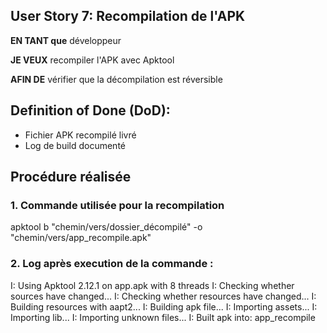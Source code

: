 ## User Story 7: Recompilation de l'APK

**EN TANT que** développeur   

**JE VEUX** recompiler l'APK avec Apktool  

**AFIN DE** vérifier que la décompilation est réversible

## Definition of Done (DoD):
- Fichier APK recompilé livré
- Log de build documenté

## Procédure réalisée

### 1. Commande utilisée pour la recompilation
apktool b "chemin/vers/dossier_décompilé" -o "chemin/vers/app_recompile.apk"

### 2. Log après execution de la commande : 

I: Using Apktool 2.12.1 on app.apk with 8 threads
I: Checking whether sources have changed...
I: Checking whether resources have changed...
I: Building resources with aapt2...
I: Building apk file...
I: Importing assets...
I: Importing lib...
I: Importing unknown files...
I: Built apk into: app_recompile